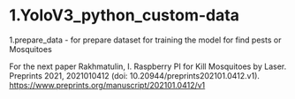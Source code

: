 # 1.YoloV3_python_custom-data
1.prepare_data - for prepare dataset for training the model for find pests or Mosquitoes

For the next paper
Rakhmatulin, I. Raspberry PI for Kill Mosquitoes by Laser. Preprints 2021, 2021010412 (doi: 10.20944/preprints202101.0412.v1).
https://www.preprints.org/manuscript/202101.0412/v1
